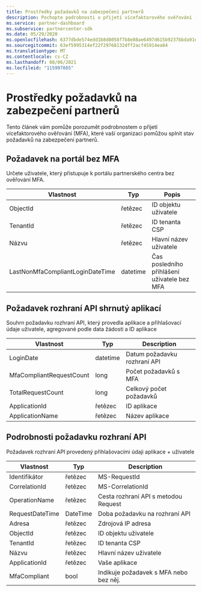 ```yaml
---
title: Prostředky požadavků na zabezpečení partnerů
description: Pochopte podrobnosti o přijetí vícefaktorového ověřování (MFA), aby splňovaly požadavky na zabezpečení partnerů.
ms.service: partner-dashboard
ms.subservice: partnercenter-sdk
ms.date: 05/29/2020
ms.openlocfilehash: 6377dbde574edd1b8d8058f7b8e88ae6497d615b9237bbda91e9c4617486b569
ms.sourcegitcommit: 63ef5995314ef22f29768132dff2acf45914ea84
ms.translationtype: MT
ms.contentlocale: cs-CZ
ms.lasthandoff: 08/06/2021
ms.locfileid: "115997885"
---
```

# <a name="partner-security-requirements-resources"></a>Prostředky požadavků na zabezpečení partnerů

Tento článek vám pomůže porozumět podrobnostem o přijetí vícefaktorového ověřování (MFA), které vaší organizaci pomůžou splnit stav požadavků na zabezpečení partnerů. 

## <a name="portal-request-without-mfa"></a>Požadavek na portál bez MFA

Určete uživatele, který přistupuje k portálu partnerského centra bez ověřování MFA.

| Vlastnost                            | Typ            | Popis                           |
|-------------------------------------|-----------------|---------------------------------------|
| ObjectId                            | řetězec          | ID objektu uživatele                        |
| TenantId                            | řetězec          | ID tenanta CSP                         |
| Názvu                                 | řetězec          | Hlavní název uživatele                   |
| LastNonMfaCompliantLoginDateTime    | datetime        | Čas posledního přihlášení uživatele bez MFA |


## <a name="api-request-summarized-by-application"></a>Požadavek rozhraní API shrnutý aplikací

Souhrn požadavku rozhraní API, který provedla aplikace a přihlašovací údaje uživatele, agregované podle data žádosti a ID aplikace

| Vlastnost                            | Typ            | Description               |
|-------------------------------------|-----------------|---------------------------|
| LoginDate                           | datetime        | Datum požadavku rozhraní API          |
| MfaCompliantRequestCount            | long            | Počet požadavků s MFA    |
| TotalRequestCount                   | long            | Celkový počet požadavků       |
| ApplicationId                       | řetězec          | ID aplikace        |
| ApplicationName                     | řetězec          | Název aplikace      |


## <a name="api-request-details"></a>Podrobnosti požadavku rozhraní API

Požadavek rozhraní API provedený přihlašovacími údaji aplikace + uživatele 

| Vlastnost                            | Typ            | Description                              |
|-------------------------------------|-----------------|------------------------------------------|
| Identifikátor                           | řetězec          | MS-RequestId                             |
| CorrelationId                       | řetězec          | MS-CorrelationId                         |
| OperationName                       | řetězec          | Cesta rozhraní API s metodou Request         |
| RequestDateTime                     | DateTime        | Doba požadavku na rozhraní API                     |
| Adresa                           | řetězec          | Zdrojová IP adresa                        |
| ObjectId                            | řetězec          | ID objektu uživatele                           |
| TenantId                            | řetězec          | ID tenanta CSP                            |
| Názvu                                 | řetězec          | Hlavní název uživatele                      |
| ApplicationId                       | řetězec          | Vaše aplikace                         |
| MfaCompliant                        | bool            | Indikuje požadavek s MFA nebo bez něj. |
